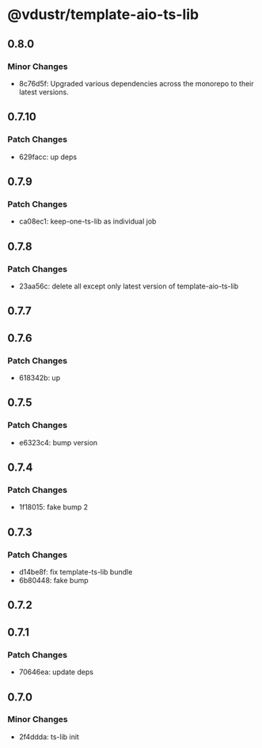 # @vdustr/template-aio-ts-lib

## 0.8.0

### Minor Changes

- 8c76d5f: Upgraded various dependencies across the monorepo to their latest versions.

## 0.7.10

### Patch Changes

- 629facc: up deps

## 0.7.9

### Patch Changes

- ca08ec1: keep-one-ts-lib as individual job

## 0.7.8

### Patch Changes

- 23aa56c: delete all except only latest version of template-aio-ts-lib

## 0.7.7

## 0.7.6

### Patch Changes

- 618342b: up

## 0.7.5

### Patch Changes

- e6323c4: bump version

## 0.7.4

### Patch Changes

- 1f18015: fake bump 2

## 0.7.3

### Patch Changes

- d14be8f: fix template-ts-lib bundle
- 6b80448: fake bump

## 0.7.2

## 0.7.1

### Patch Changes

- 70646ea: update deps

## 0.7.0

### Minor Changes

- 2f4ddda: ts-lib init

